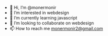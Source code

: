 - 👋 Hi, I’m @monermonir
- 👀 I’m interested in webdesign
- 🌱 I’m currently learning javascript 
- 💞️ I’m looking to collaborate on webdesign
- 📫 How to reach me monermonir2@gmail.com
<!---
monermonir/monermonir is a ✨ special ✨ repository because its `README.md` (this file) appears on your GitHub profile.
You can click the Preview link to take a look at your changes.
--->

